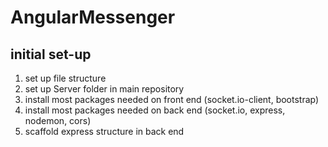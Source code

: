 # AngularMessenger

## initial set-up

1. set up file structure
2. set up Server folder in main repository
3. install most packages needed on front end (socket.io-client, bootstrap)
4. install most packages needed on back end (socket.io, express, nodemon, cors)
5. scaffold express structure in back end
